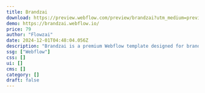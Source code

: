 ```yaml
---
title: Brandzai
download: https://preview.webflow.com/preview/brandzai?utm_medium=preview_link&utm_source=designer&utm_content=brandzai&preview=4cb383b0e0083729005d23a06f00705f&workflow=sitePreview
demo: https://brandzai.webflow.io/
price: 79
author: "Flowzai"
date: 2024-12-01T04:48:04.056Z
description: "Brandzai is a premium Webflow template designed for brand identity design services. It features a clean and modern design to help you create a professional online presence. Perfect for showcasing your services, projects, and pricing plans."
ssg: ["Webflow"]
css: []
ui: []
cms: []
category: []
draft: false
---
```

